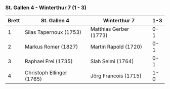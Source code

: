### St. Gallen 4 - Winterthur 7 (1 - 3) 

| Brett | St. Gallen 4              | Winterthur 7           | 1-3 |
|-------|---------------------------|------------------------|-----|
| 1     | Silas Tapernoux (1753)    | Matthias Gerber (1773) | 0-1 |
| 2     | Markus Romer (1827)       | Martin Rapold (1720)   | 0-1 |
| 3     | Raphael Frei (1735)       | Slah Selmi (1764)      | 0-1 |
| 4     | Christoph Ellinger (1765) | Jörg Francois (1715)   | 1-0 |
